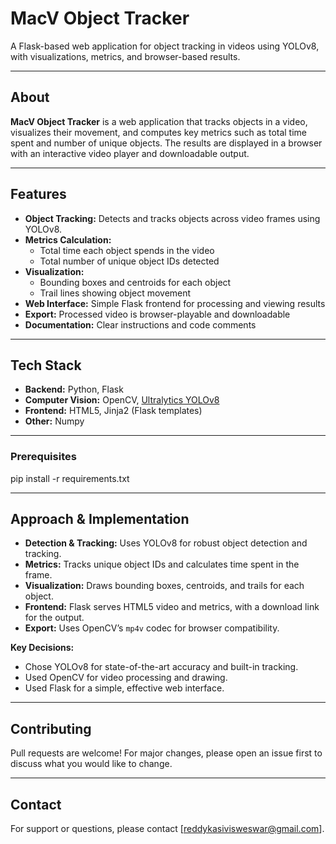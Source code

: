 # MacV Object Tracker

A Flask-based web application for object tracking in videos using YOLOv8, with visualizations, metrics, and browser-based results.

---

## About

**MacV Object Tracker** is a web application that tracks objects in a video, visualizes their movement, and computes key metrics such as total time spent and number of unique objects. The results are displayed in a browser with an interactive video player and downloadable output.

---

## Features

- **Object Tracking:** Detects and tracks objects across video frames using YOLOv8.
- **Metrics Calculation:**
  - Total time each object spends in the video
  - Total number of unique object IDs detected
- **Visualization:**
  - Bounding boxes and centroids for each object
  - Trail lines showing object movement
- **Web Interface:** Simple Flask frontend for processing and viewing results
- **Export:** Processed video is browser-playable and downloadable
- **Documentation:** Clear instructions and code comments

---

## Tech Stack

- **Backend:** Python, Flask
- **Computer Vision:** OpenCV, [Ultralytics YOLOv8](https://github.com/ultralytics/ultralytics)
- **Frontend:** HTML5, Jinja2 (Flask templates)
- **Other:** Numpy

---

### Prerequisites

pip install -r requirements.txt
 
---

## Approach & Implementation

- **Detection & Tracking:** Uses YOLOv8 for robust object detection and tracking.
- **Metrics:** Tracks unique object IDs and calculates time spent in the frame.
- **Visualization:** Draws bounding boxes, centroids, and trails for each object.
- **Frontend:** Flask serves HTML5 video and metrics, with a download link for the output.
- **Export:** Uses OpenCV’s `mp4v` codec for browser compatibility.

**Key Decisions:**
- Chose YOLOv8 for state-of-the-art accuracy and built-in tracking.
- Used OpenCV for video processing and drawing.
- Used Flask for a simple, effective web interface.

---

## Contributing

Pull requests are welcome! For major changes, please open an issue first to discuss what you would like to change.

---


## Contact

For support or questions, please contact [reddykasivisweswar@gmail.com].

